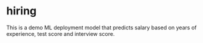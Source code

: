 # hiring
This is a demo ML deployment model that predicts salary based on years of experience, test score and interview score.
